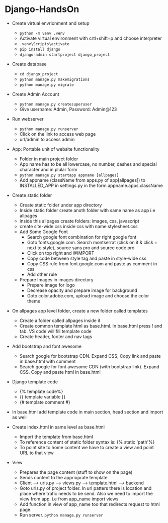 # Django-HandsOn

- Create virtual envrionment and setup
  - ```python -m venv .venv```
  - Activate virtual environment with crtl+shift+p and choose interpreter
  - ```.venv\Scripts\activate```
  - ```pip install django```
  - ```django-admin startproject django_project```

- Create database
  - ```cd django_project```
  - ```python manage.py makemigrations```
  - ```python manage.py migrate```

- Create Admin Account
  - ```python manage.py createsuperuser```
  - Give username: Admin, Password: Admin@123

- Run webserver
  - ```python manage.py runserver```
  - Click on the link to access web page
  - url/admin to access admin

- App: Portable unit of website functionality
  - Folder in main project folder
  - App name has to be all lowercase, no number, dashes and special character and in plular form
  - ```python manage.py startapp appname [allpages]```
  - Add appname (className from apps.py of app[allpages]) to INSTALLED_APP in settings.py in the form appname.apps.className

- Create static folder
  - Create static folder under app directory
  - Inside static folder create anoth folder with same name as app i.e allpages
  - inside this allpages create folders: images, css, javascript
  - create site-wide css inside css with name stylesheet.css
  - Add Some Google Font
    - Search google font combination for right google font
    - Goto fonts.google.com. Search montserrat (click on it & click + next to style), source sans pro and source code pro
    - Click on top right and @IMPORT
    - Copy code between style tag and paste in style-wide css
    - Copy CSS rule from font.google.com and paste as comment in css
    - Add other rule
  - Prepare Images in images directory
    - Prepare image for logo
    - Decrease opacity and prepare image for background
    - Goto color.adobe.com, upload image and choose the color theme
  
- On allpages app level folder, create a new folder called templates
  - Create a folder called allpages inside it
  - Create common template html as base.html. In base.html press ! and tab. VS code will fill template code
  - Create header, footer and nav tags

- Add bootstrap and font awesome
  - Search google for bootstrap CDN. Expand CSS, Copy link and paste in base.html with comment
  - Search google for font awesome CDN (with bootstrap link). Expand CSS. Copy and paste html in base.html

- Django template code
  - {% template code%}
  - {{ template variable }}
  - {# template comment #}

- In base.html add template code in main section, head section and import as well
- Create index.html in same level as base.html
  - Import the template from base.html
  - To reference content of static folder syntax is: {% static 'path'%}
  - To point site to home content we have to create a view and point URL to that view

- View
  - Prepares the page content (stuff to show on the page)
  - Sends content to the apprioprate template
  - Client --> urls.py --> views.py --> template.html --> backend
  - Goto urls.py of project folder. In url patters there is location and place where trafic needs to be send. Also we need to import the view from app. i.e from app_name import views
  - Add function in view of app_name too that redirects request to html page.
  - Run server. ```python manage.py runserver```
